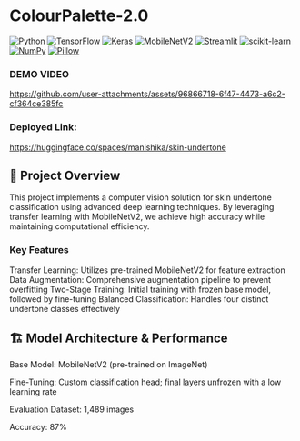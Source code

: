 # ColourPalette-2.0

[![Python](https://img.shields.io/badge/Python-3.9+-blue?logo=python)](https://www.python.org/)
[![TensorFlow](https://img.shields.io/badge/TensorFlow-2.x-orange?logo=tensorflow)](https://www.tensorflow.org/)
[![Keras](https://img.shields.io/badge/Keras-API-red?logo=keras)](https://keras.io/)
[![MobileNetV2](https://img.shields.io/badge/MobileNetV2-TransferLearning-green)](#)
[![Streamlit](https://img.shields.io/badge/Streamlit-App-ff4b4b?logo=streamlit)](https://streamlit.io/)
[![scikit-learn](https://img.shields.io/badge/scikit--learn-ModelEval-blueviolet?logo=scikitlearn)](https://scikit-learn.org/)
[![NumPy](https://img.shields.io/badge/NumPy-Array%20Ops-purple?logo=numpy)](https://numpy.org/)
[![Pillow](https://img.shields.io/badge/Pillow-Image%20Handling-yellowgreen)](https://python-pillow.org/)

### DEMO VIDEO

https://github.com/user-attachments/assets/96866718-6f47-4473-a6c2-cf364ce385fc

### Deployed Link:

https://huggingface.co/spaces/manishika/skin-undertone

## 🎯 Project Overview
This project implements a computer vision solution for skin undertone classification using advanced deep learning techniques. By leveraging transfer learning with MobileNetV2, we achieve high accuracy while maintaining computational efficiency.

### Key Features
Transfer Learning: Utilizes pre-trained MobileNetV2 for feature extraction
Data Augmentation: Comprehensive augmentation pipeline to prevent overfitting
Two-Stage Training: Initial training with frozen base model, followed by fine-tuning
Balanced Classification: Handles four distinct undertone classes effectively

## 🏗️ Model Architecture & Performance
Base Model: MobileNetV2 (pre-trained on ImageNet)

Fine-Tuning: Custom classification head; final layers unfrozen with a low learning rate

Evaluation Dataset: 1,489 images

Accuracy: 87%
